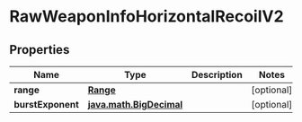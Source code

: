 
# RawWeaponInfoHorizontalRecoilV2

## Properties
| Name | Type | Description | Notes |
| ------------ | ------------- | ------------- | ------------- |
| **range** | [**Range**](Range.md) |  |  [optional] |
| **burstExponent** | [**java.math.BigDecimal**](java.math.BigDecimal.md) |  |  [optional] |



